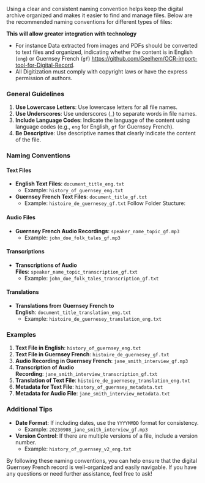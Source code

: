 

Using a clear and consistent naming convention helps keep the digital archive organized and makes it easier to find and manage files. Below are the recommended naming conventions for different types of files:

**This will allow greater integration with technology**

- For instance Data extracted from images and PDFs should be converted to text files and organized, indicating whether the content is in English (`eng`) or Guernsey French (`gf`) https://github.com/Geelhem/OCR-import-tool-for-Digital-Record. 
- All Digitization must comply with copyright laws or have the express permission of authors.
### General Guidelines

1. **Use Lowercase Letters**: Use lowercase letters for all file names.
2. **Use Underscores**: Use underscores (_) to separate words in file names.
3. **Include Language Codes**: Indicate the language of the content using language codes (e.g., `eng` for English, `gf` for Guernsey French).
4. **Be Descriptive**: Use descriptive names that clearly indicate the content of the file.

### Naming Conventions

#### Text Files

- **English Text Files**: `document_title_eng.txt`
    - Example: `history_of_guernsey_eng.txt`
- **Guernsey French Text Files**: `document_title_gf.txt`
    - Example: `histoire_de_guernesey_gf.txt`
    Follow Folder Stucture:


#### Audio Files

- **Guernsey French Audio Recordings**: `speaker_name_topic_gf.mp3`
    - Example: `john_doe_folk_tales_gf.mp3`

#### Transcriptions

- **Transcriptions of Audio Files**: `speaker_name_topic_transcription_gf.txt`
    - Example: `john_doe_folk_tales_transcription_gf.txt`

#### Translations

- **Translations from Guernsey French to English**: `document_title_translation_eng.txt`
    - Example: `histoire_de_guernesey_translation_eng.txt`


### Examples

1. **Text File in English**: `history_of_guernsey_eng.txt`
2. **Text File in Guernsey French**: `histoire_de_guernesey_gf.txt`
3. **Audio Recording in Guernsey French**: `jane_smith_interview_gf.mp3`
4. **Transcription of Audio Recording**: `jane_smith_interview_transcription_gf.txt`
5. **Translation of Text File**: `histoire_de_guernesey_translation_eng.txt`
6. **Metadata for Text File**: `history_of_guernsey_metadata.txt`
7. **Metadata for Audio File**: `jane_smith_interview_metadata.txt`

### Additional Tips

- **Date Format**: If including dates, use the `YYYYMMDD` format for consistency.
    - Example: `20230908_jane_smith_interview_gf.mp3`
- **Version Control**: If there are multiple versions of a file, include a version number.
    - Example: `history_of_guernsey_v2_eng.txt`

By following these naming conventions, you can help ensure that the digital Guernsey French record is well-organized and easily navigable. If you have any questions or need further assistance, feel free to ask!